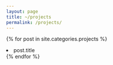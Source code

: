 ```yaml
---
layout: page
title: ~/projects
permalink: /projects/
---
```


{% for post in site.categories.projects %}
 <!-- <li><span>{{ post.date | date_to_string }}</span> &nbsp; <a href="{{ post.url }}">{{ post.title }}</a></li> -->
 <li>post.title</li>
{% endfor %}